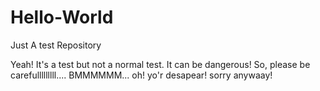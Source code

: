 # Hello-World
Just A test Repository

Yeah! It's a test but not a normal test. It can be dangerous!
So, please be carefulllllllll.... BMMMMMM... oh! yo'r desapear!
sorry anywaay!

